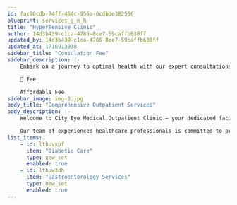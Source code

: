 ```yaml
---
id: fac90cdb-74ff-464c-956a-0cdbde382566
blueprint: services_g_m_h
title: "HyperTensive Clinic"
author: 14d3b439-c1ca-4786-8ce7-59caffb630ff
updated_by: 14d3b439-c1ca-4786-8ce7-59caffb630ff
updated_at: 1716913938
sidebar_title: "Consulation Fee"
sidebar_description: |-
    Embark on a journey to optimal health with our expert consultations at a fee that makes quality care accessible to everyone👁️💡

    🌟 Fee

    Affordable Fee
sidebar_image: img-3.jpg
body_title: "Comprehensive Outpatient Services"
body_description: |-
    Welcome to City Eye Medical Outpatient Clinic – your dedicated facility for high-quality outpatient care.

    Our team of experienced healthcare professionals is committed to providing personalized and compassionate medical services to address a range of health conditions. Your well-being is our priority!
list_items:
    - id: ltbuvxpf
      item: "Diabetic Care"
      type: new_set
      enabled: true
    - id: ltbuw3dh
      item: "Gastroenterology Services"
      type: new_set
      enabled: true
---
```

